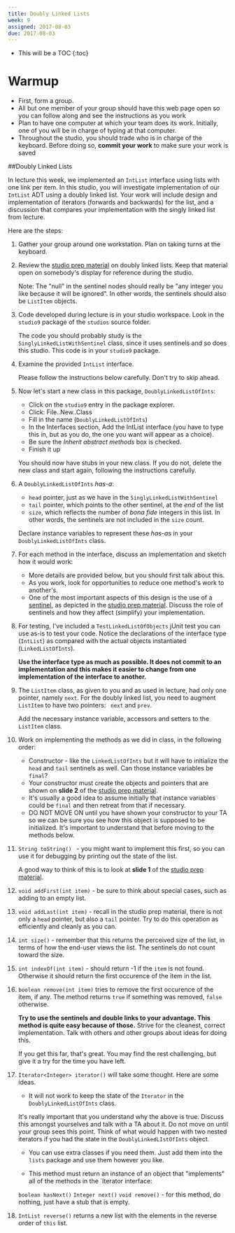 ```yaml
---
title: Doubly Linked Lists
week: 9
assigned: 2017-08-03
due: 2017-08-03
---
```


* This will be a TOC
{:toc}

# Warmup
* First, form a group.
* All but one member of your group should have this web page open so you can follow along and see the instructions as you work
* Plan to have one computer at which your team does its work. Initially, one of you will be in charge of typing at that computer.
* Throughout the studio, you should trade who is in charge of the keyboard. Before doing so, **commit your work** to make sure your work is saved

##Doubly Linked Lists

In lecture this week, we implemented an `IntList` interface using lists with one link per item. In this studio, you will investigate implementation of our `IntList` ADT using a doubly linked list.  Your work will include design and implementation of iterators (forwards and backwards) for the list, and a discussion that compares your implementation with the singly linked list from lecture.

Here are the steps:

1. Gather your group around one workstation.  Plan on taking turns at the keyboard.

2. Review the [studio prep material](../../../studios/26.pdf) on doubly linked lists. Keep that material open on somebody\'s display for reference during the studio.

	Note:  The \"null\" in the sentinel nodes should really be \"any integer you like because it will be ignored\". In other words, the sentinels should also be `ListItem` objects.

3. Code developed during lecture is in your studio workspace.  Look in the `studio9` package of the `studios` source folder.  

	The code you should probably study is the `SinglyLinkedListWithSentinel` class, since it uses sentinels and so does this studio. This code is in your `studio9` package.

4. Examine the provided `IntList` interface.

	Please follow the instructions below carefully.  Don\'t try to skip ahead.


5. Now let\'s start a new class in this package, `DoublyLinkedListOfInts`:

	* Click on the `studio9` entry in the package explorer.
	* Click: File..New..Class
	* Fill in the name (`DoublyLinkedListOfInts`)
	* In the Interfaces section, Add the IntList interface (you have to type this in, but as you do, the one you want will appear as a choice).
	* Be  sure the *Inherit abstract methods* box is checked.
	* Finish it up

	You should now have stubs in your new class. If you do not, delete the new class and start again, following the instructions carefully.

6. A `DoublyLinkedListOfInts` *has-a*:

	* `head` pointer, just as we have in the `SinglyLinkedListWithSentinel`
	* `tail` pointer, which points to the other sentinel, at the *end* of the list
	* `size`, which reflects the number of *bona fide* integers in this list.  In other words, the sentinels are not included in the `size` count.

	Declare instance variables to represent these *has-a*s in your `DoublyLinkedListOfInts` class.

7. For each method in the interface, discuss an implementation and sketch how it would work:

	* More details are provided below, but you should first talk about this.
	* As you work, look for opportunities to reduce one method\'s work to another\'s.
	* One of the most important aspects of this design is the use of a [sentinel](http://en.wikipedia.org/wiki/Sentinel_node), as depicted in the [studio prep material](../../../studios/26.pdf). Discuss the role of sentinels and how they affect (simplify) your implementation.

8. For testing, I\'ve included a `TestLinkedListOfObjects` jUnit test you can use as-is to test your code. Notice the declarations of the interface type (`IntList`) as compared with the actual objects instantiated (`LinkedListOfInts`).

	**Use the interface type as much as possible. It does not commit to an implementation and this makes it easier to change from one implementation of the interface to another.**

9. The `ListItem` class, as given to you and as used in lecture, had only one pointer, namely `next`.  For the doubly linked list, you need to augment `ListItem` to have two pointers: ` next` and `prev`.

	Add the necessary instance variable, accessors and setters to the `ListItem` class.

10. Work on implementing the methods as we did in class, in the following order:

	* Constructor - like the `LinkedListOfInts` but it will have to initialize the `head` and `tail` sentinels as well.  Can those instance variables be `final`?  
	* Your constructor must create the objects and pointers that are shown on **slide 2** of the [studio prep material](../../../studios/26.pdf).
	* It\'s usually a good idea to assume initially that instance variables could be `final` and then retreat from that if necessary.
	* DO NOT MOVE ON until you have shown your constructor to your TA so we can be sure you see how this object is supposed to be initialized.  It\'s important to understand that before moving to the methods below.

11. `String toString() ` - you might want to implement this first, so you can use it for debugging by printing out the state of the list.

	A good way to think of this is to look at **slide 1** of the [studio prep material](../../../studios/26.pdf).

12. `void addFirst(int item)` - be sure to think about special cases, such as adding to an empty list.

13. `void addLast(int item)` - recall in the studio prep material, there is not only a `head` pointer, but also a `tail` pointer.  Try to do this operation as efficiently and cleanly as you can.

14. `int size()` - remember that this returns the perceived size of the list, in terms of how the end-user views the list.  The sentinels do not count toward the size.

15. `int indexOf(int item)` - should return -1 if the `item` is not found. Otherwise it should return the first occurence of the item in the list.

16. `boolean remove(int item)`  tries to remove the first occurence of the item, if any. The method returns `true` if something was removed, `false` otherwise.

	**Try to use the sentinels and double links to your advantage.   This method is quite easy because of those.** Strive for the cleanest, correct implementation.  Talk with others and other groups about ideas for doing this.

	If you get this far, that\'s great.  You may find the rest challenging, but give it a try for the time you have left.

17. `Iterator<Integer> iterator()` will take some thought. Here are some ideas.

	* It will not work to keep the state of the `Iterator` in the `DoublyLinkedListOfInts` class.

	It\'s really important that you understand why the above is true.  Discuss this amongst yourselves and talk with a TA about it.  Do not move on until your group sees this point.  Think of what would happen with two nested iterators if you had the state in the `DoublyLinkedLIstOfInts` object.

	* You can use extra classes if you need them.  Just add them into the `lists` package and use them however you like.  

	* This method must return an instance of an object that \"implements\" all of the methods in the `Iterator<Integer> interface:

	`boolean hasNext()`
	`Integer next()`
	`void remove()` - for this method, do nothing, just have a stub that is empty.

18. `IntList reverse()` returns a new list with the elements in the reverse order of `this` list.
